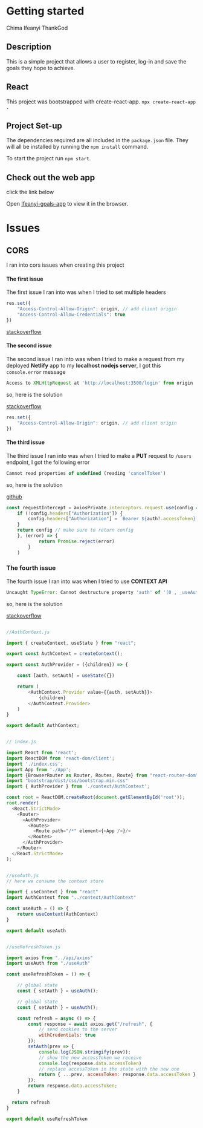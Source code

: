 # Getting started

Chima Ifeanyi ThankGod
## Description

This is a simple project that allows a user to register, log-in and save the goals they hope to achieve.

## React

This project was bootstrapped with create-react-app. `npx create-react-app .`

## Project Set-up

The dependencies required are all included in the `package.json` file. They will all be installed by running the `npm install` command.

To start the project run `npm start`.

## Check out the web app

click the link below

Open [Ifeanyi-goals-app](https://ifeanyi-mernapp-goals-users.netlify.app) to view it in the browser.



# Issues

## CORS 

I ran into cors issues when creating this project 

#### The first issue
The first issue I ran into was when I tried to set multiple headers

```javascript
res.set({
    "Access-Control-Allow-Origin": origin, // add client origin
    "Access-Control-Allow-Credentials": true
})
```
[stackoverflow](https://stackoverflow.com/questions/23751914/how-can-i-set-response-header-on-express-js-assets)


#### The second issue
The second issue I ran into was when I tried to make a request from my deployed **Netlify** app to my **localhost nodejs server**, I got this \
``console.error`` message
```javascript
Access to XMLHttpRequest at 'http://localhost:3500/login' from origin 'https://ifeanyi-mernapp-goals-users.netlify.app' has been blocked by CORS policy: Response to preflight request doesn't pass access control check: No 'Access-Control-Allow-Origin' header is present on the requested resource.
```

so, here is the solution

[stackoverflow](https://stackoverflow.com/questions/53180726/cors-on-server-header)

```javascript
res.set({
    "Access-Control-Allow-Origin": origin, // add client origin
})
```

#### The third issue
The third issue I ran into was when I tried to make a **PUT** request to ``/users`` endpoint, I got the following error
```javascript 
Cannot read properties of undefined (reading 'cancelToken')
```

so, here is the solution 

[github](https://github.com/svrcekmichal/redux-axios-middleware/issues/83)

```javascript
const requestIntercept = axiosPrivate.interceptors.request.use(config => {
    if (!config.headers["Authorization"]) {
        config.headers["Authorization"] = `Bearer ${auth?.accessToken}`
    }
    return config // make sure to return config
    }, (error) => {
            return Promise.reject(error)
        }   
    )
```

### The fourth issue
The fourth issue I ran into was when I tried to use **CONTEXT API** 
```javascript
Uncaught TypeError: Cannot destructure property 'auth' of '(0 , _useAuth__WEBPACK_IMPORTED_MODULE_1__.default)(...)' as it is undefined.
```

so, here is the solution


[stackoverflow](https://stackoverflow.com/questions/62378796/cannot-destructure-property-of-object-from-context)

```javascript

//AuthContext.js

import { createContext, useState } from "react";

export const AuthContext = createContext();

export const AuthProvider = ({children}) => {

    const [auth, setAuth] = useState({})

    return (
        <AuthContext.Provider value={{auth, setAuth}}>
            {children}
        </AuthContext.Provider>
    )
}

export default AuthContext;

```

```javascript

// index.js

import React from 'react';
import ReactDOM from 'react-dom/client';
import './index.css';
import App from './App';
import {BrowserRouter as Router, Routes, Route} from "react-router-dom"
import "bootstrap/dist/css/bootstrap.min.css"
import { AuthProvider } from './context/AuthContext';

const root = ReactDOM.createRoot(document.getElementById('root'));
root.render(
  <React.StrictMode>
    <Router>
      <AuthProvider>
        <Routes>
          <Route path="/*" element={<App />}/>
        </Routes>
      </AuthProvider>
    </Router>
  </React.StrictMode>
);


```

```javascript

//useAuth.js
// here we consume the context store

import { useContext } from "react"
import AuthContext from "../context/AuthContext"

const useAuth = () => {   
    return useContext(AuthContext)
}

export default useAuth

```


```javascript

//useRefreshToken.js

import axios from "../api/axios"
import useAuth from "./useAuth"

const useRefreshToken = () => {

    // global state 
    const { setAuth } = useAuth();

    // global state 
    const { setAuth } = useAuth();

    const refresh = async () => {
        const response = await axios.get("/refresh", {
            // send cookies to the server
            withCredentials: true
        });
        setAuth(prev => {
            console.log(JSON.stringify(prev));
            // show the new accessToken we receive
            console.log(response.data.accessToken)
            // replace accessToken in the state with the new one
            return { ...prev, accessToken: response.data.accessToken }
        });
        return response.data.accessToken;
    }

  return refresh
}

export default useRefreshToken

```
